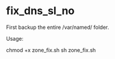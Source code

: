 # fix_dns_sl_no
First backup the entire /var/named/ folder.

Usage:

chmod +x zone_fix.sh
sh zone_fix.sh
